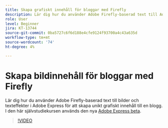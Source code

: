 ```yaml
---
title: Skapa grafiskt innehåll för bloggar med Firefly
description: Lär dig hur du använder Adobe Firefly-baserad text till Adobe Express för att skapa unikt bildinnehåll för en blogg
role: User
level: Beginner
jira: KT-13744
source-git-commit: 0ba5727c6f6d188e4cfe9124f93700a4c43a635d
workflow-type: tm+mt
source-wordcount: '74'
ht-degree: 4%

---
```


# Skapa bildinnehåll för bloggar med Firefly

Lär dig hur du använder Adobe Firefly-baserad text till bilder och texteffekter i Adobe Express för att skapa unikt grafiskt innehåll till en blogg. I den här självstudiekursen används den nya [Adobe Express beta](https://www.adobe.com/express/).

>[!VIDEO](https://video.tv.adobe.com/v/3422408?quality=12&learn=on&hidetitle=true)
